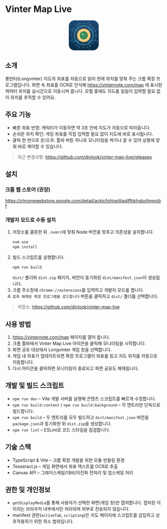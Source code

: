 # Vinter Map Live

<p align="center">
  <img src="./public/icons/icon.svg" alt="Vinter Map Live 아이콘" width="96" height="96" />
</p>

## 소개

롱빈터(Longvinter) 지도의 좌표를 자동으로 읽어 현재 위치를 맞춰 주는 크롬 확장 프로그램입니다.
화면 속 좌표를 OCR로 인식해 https://vinternote.com/map 에 표시된 캐릭터 위치를 실시간으로 이동시켜 줍니다.
모험 중에도 지도를 일일이 입력할 필요 없이 위치를 추적할 수 있어요.

## 주요 기능

- 빠른 좌표 반영: 캐릭터가 이동하면 약 3초 안에 지도가 자동으로 따라옵니다.
- 손쉬운 위치 확인: 게임 좌표를 직접 입력할 필요 없이 지도에 바로 표시됩니다.
- 클릭 한 번으로 온/오프: 툴바 버튼 하나로 모니터링을 켜거나 끌 수 있어 상황에 맞춰 바로 제어할 수 있습니다.

> 최근 변경사항: https://github.com/divlook/vinter-map-live/releases

## 설치

### 크롬 웹 스토어 (권장)

https://chromewebstore.google.com/detail/ackicfohignlljaglffhkhgbofmpnibf

### 개발자 모드로 수동 설치

1. 저장소를 클론한 뒤 `.nvmrc`에 맞춰 Node 버전을 맞추고 의존성을 설치합니다.
   ```bash
   nvm use
   npm install
   ```
2. 빌드 스크립트를 실행합니다.
   ```bash
   npm run build
   ```
   `dist/` 폴더와 `dist.zip` 패키지, 버전이 동기화된 `dist/manifest.json`이 생성됩니다.
3. 크롬 주소창에 `chrome://extensions`를 입력하고 개발자 모드를 켭니다.
4. `압축 해제된 확장 프로그램을 로드합니다` 버튼을 클릭하고 `dist/` 폴더를 선택합니다.

> 저장소: https://github.com/divlook/vinter-map-live

## 사용 방법

1. https://vinternote.com/map 페이지를 열어 둡니다.
2. 크롬 툴바에서 Vinter Map Live 아이콘을 클릭해 모니터링을 시작합니다.
3. 화면 공유 대상에서 Longvinter 게임 창을 선택합니다.
4. 게임 내 좌표가 업데이트되면 확장 프로그램이 좌표를 읽고 지도 위치를 자동으로 이동합니다.
5. 다시 아이콘을 클릭하면 모니터링이 종료되고 화면 공유도 해제됩니다.

## 개발 및 빌드 스크립트

- `npm run dev` – Vite 개발 서버를 실행해 콘텐츠 스크립트를 빠르게 수정합니다.
- `npm run build:content` / `npm run build:background` – 각 엔트리만 단독으로 빌드합니다.
- `npm run build` – 두 엔트리를 모두 빌드하고 `dist/manifest.json` 버전을 `package.json`과 동기화한 뒤 `dist.zip`을 생성합니다.
- `npm run lint` – ESLint로 코드 스타일을 점검합니다.

## 기술 스택

- TypeScript & Vite – 크롬 확장 개발을 위한 모듈 번들링 환경
- Tesseract.js – 게임 화면에서 좌표 텍스트를 OCR로 추출
- Canvas API – 그레이스케일/대비/이진화 전처리 및 업스케일 처리

## 권한 및 개인정보

- `getDisplayMedia`를 통해 사용자가 선택한 화면(게임 창)만 캡처합니다. 캡처된 이미지는 브라우저 내부에서만 처리되며 외부로 전송되지 않습니다.
- manifest 권한(`activeTab`, `scripting`)은 지도 페이지에 스크립트를 삽입하고 상호작용하기 위한 최소 범위입니다.

